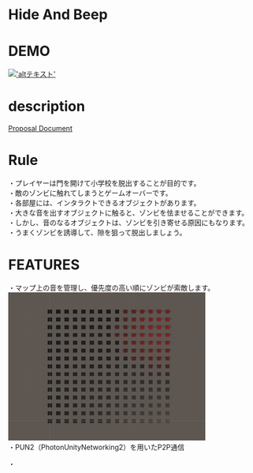 # Hide And Beep　

# DEMO 
[!['altテキスト']('./topImage.png')]('https://youtu.be/KxBCKCH05N8')


# description 
[Proposal Document](./HideAndBeep_Proposal.pdf)

# Rule
・プレイヤーは門を開けて小学校を脱出することが目的です。<br>
・敵のゾンビに触れてしまうとゲームオーバーです。<br>
・各部屋には、インタラクトできるオブジェクトがあります。<br>
・大きな音を出すオブジェクトに触ると、ゾンビを怯ませることができます。<br>
・しかし、音のなるオブジェクトは、ゾンビを引き寄せる原因にもなります。<br>
・うまくゾンビを誘導して、隙を狙って脱出しましょう。<br>

# FEATURES
・マップ上の音を管理し、優先度の高い順にゾンビが索敵します。<br>
![サウンドのデモ画像](./soundDemo.gif "サウンド管理のデモ画像")<br>
・PUN2（PhotonUnityNetworking2）を用いたP2P通信<br>

・

